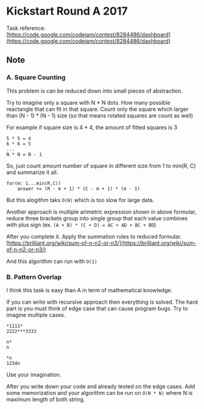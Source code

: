 Kickstart Round A 2017
====

Task reference: [https://code.google.com/codejam/contest/8284486/dashboard](https://code.google.com/codejam/contest/8284486/dashboard)

## Note

### A. Square Counting

This problem is can be reduced down into small pieces of abstraction.

Try to imagine only a square with N * N dots. How many possible reactangle that can fit in that square. Count only the square which larger than (N - 1) * (N - 1) size (so that means rotated squares are count as well)

For example if square size is 4 * 4, the amount of fitted squares is 3
```
5 * 5 = 4
6 * 6 = 5
...
N * N = N - 1
```

So, just count amount number of square in different size from 1 to min(R, C) and summarize it all.

```
for(m: 1...min(R,C))
    answer += (R - m + 1) * (C - m + 1) * (m - 1)
```

But this alogithm taks `O(N)` which is too slow for large data.

Another approach is multiple arimetric expression shown in above formular, reduce three brackets group into single group that each value combines with plus sign (ex. `(A + B) * (C + D) = AC + AD + BC + BD`)

After you complete it. Apply the summation rules to reduced formular.
[https://brilliant.org/wiki/sum-of-n-n2-or-n3/](https://brilliant.org/wiki/sum-of-n-n2-or-n3/)

And this algorithm can run with `O(1)`

### B. Pattern Overlap

I think this task is easy than A in term of mathematical knowledge. 

If you can write with recursive approach then everything is solved. The hard part is you must think of edge case that can cause program bugs. Try to imagine multiple cases.

```
*1111*
2222***3333

n*
n

*n
1234n
```

Use your imagination.

After you write down your code and already tested on the edge cases.
Add some memorization and your algorithm can be run on `O(N * N)` where N is maximum length of both string.
